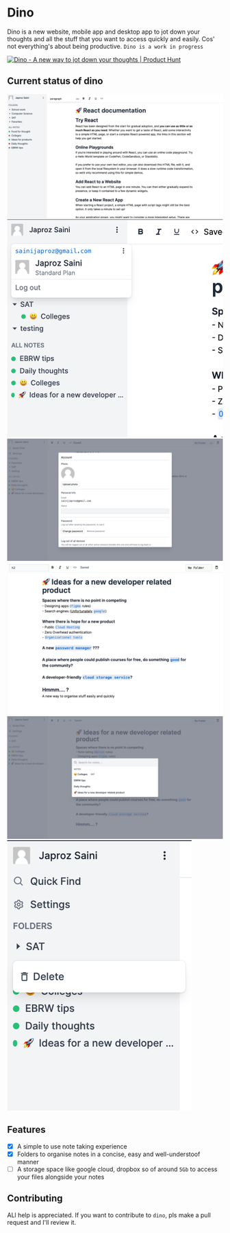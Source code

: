 # Dino

Dino is a new website, mobile app and desktop app to jot down your thoughts and all the stuff that you want to access quickly and easily. Cos' not everything's about being productive. `Dino is a work in progress`

<a href="https://www.producthunt.com/posts/dino?utm_source=badge-featured&utm_medium=badge&utm_souce=badge-dino" target="_blank"><img src="https://api.producthunt.com/widgets/embed-image/v1/featured.svg?post_id=320607&theme=dark" alt="Dino - A new way to jot down your thoughts | Product Hunt" style="width: 250px; height: 54px;" width="250" height="54" /></a>

## Current status of dino

![Screenshot](assets/dino.png)
![Screenshot](assets/menu.png)
![Screenshot](assets/modal.png)
![Screenshot](assets/editor.png)
![Screenshot](assets/quickfind.png)
![Screenshot](assets/sidebar.png)

## Features

-   [x] A simple to use note taking experience
-   [x] Folders to organise notes in a concise, easy and well-understoof manner
-   [ ] A storage space like google cloud, dropbox so of around `5Gb` to access your files alongside your notes

## Contributing

ALl help is appreciated. If you want to contribute to `dino`, pls make a pull request and I'll review it.
